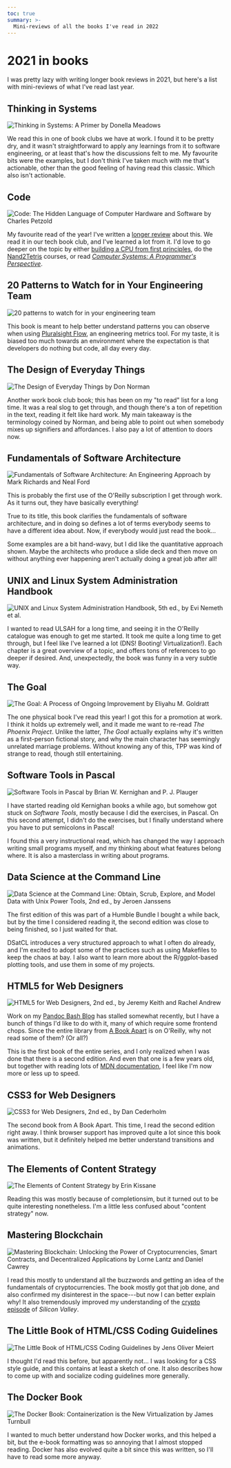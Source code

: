 ```yaml
---
toc: true
summary: >-
  Mini-reviews of all the books I've read in 2022
---
```


# 2021 in books

<style>
h2 {
  clear: both;
}
figure {
  width: 30%;
  float: right;
  margin: 0 0 1em 1em;
}
</style>

I was pretty lazy with writing longer book reviews in 2021, but here's a list
with mini-reviews of what I've read last year.

## Thinking in Systems

![[*Thinking in Systems: A Primer*][tis] by Donella
Meadows](images/2022-01-01-tis-cover.png)

[tis]: <https://www.chelseagreen.com/product/thinking-in-systems/>

We read this in one of book clubs we have at work. I found it to be pretty dry,
and it wasn't straightforward to apply any learnings from it to software
engineering, or at least that's how the discussions felt to me. My favourite
bits were the examples, but I don't think I've taken much with me that's
actionable, other than the good feeling of having read this classic. Which also
isn't actionable.

## Code

![[*Code: The Hidden Language of Computer Hardware and Software*][code] by
Charles Petzold](images/2022-01-01-code-cover.jpg)

[code]: <https://www.charlespetzold.com/code/>

My favourite read of the year! I've written a [longer review] about this. We
read it in our tech book club, and I've learned a lot from it. I'd love to go
deeper on the topic by either [building a CPU from first principles][cpu], do
the [Nand2Tetris] courses, or read [*Computer Systems: A Programmer's
Perspective*][csapp].

[longer review]: <2021-05-24-code-book-review.html>
[cpu]:           <https://eater.net/8bit>
[nand2tetris]:   <https://www.nand2tetris.org/>
[csapp]:         <https://csapp.cs.cmu.edu/>

## 20 Patterns to Watch for in Your Engineering Team

![[*20 patterns to watch for in your engineering
team*][20patterns]](images/2022-01-01-20-patterns-cover.png)

[20patterns]: <https://www.pluralsight.com/product/flow/20-patterns>

This book is meant to help better understand patterns you can observe when
using [Pluralsight Flow][pf], an engineering metrics tool. For my taste, it is
biased too much towards an environment where the expectation is that developers
do nothing but code, all day every day.

[pf]: <https://www.pluralsight.com/product/flow>

## The Design of Everyday Things

![[*The Design of Everyday Things*][tdoet] by Don
Norman](images/2022-01-01-tdoet-cover.jpg)

[tdoet]: <https://www.basicbooks.com/titles/don-norman/the-design-of-everyday-things/9780465050659/>

Another work book club book; this has been on my "to read" list for a long
time. It was a real slog to get through, and though there's a ton of repetition
in the text, reading it felt like hard work. My main takeaway is the
terminology coined by Norman, and being able to point out when somebody mixes
up signifiers and affordances. I also pay a lot of attention to doors now.

## Fundamentals of Software Architecture

![[*Fundamentals of Software Architecture: An Engineering Approach*][fosa] by
Mark Richards and Neal Ford](images/2022-01-01-fosa-cover.png)

[fosa]: <http://fundamentalsofsoftwarearchitecture.com/>

This is probably the first use of the O'Reilly subscription I get through work.
As it turns out, they have basically everything!

True to its title, this book clarifies the fundamentals of software
architecture, and in doing so defines a lot of terms everybody seems to have a
different idea about. Now, if everybody would just read the book...

Some examples are a bit hand-wavy, but I did like the quantitative approach
shown. Maybe the architects who produce a slide deck and then move on without
anything ever happening aren't actually doing a great job after all!

## UNIX and Linux System Administration Handbook

![[*UNIX and Linux System Administration Handbook*][ulsah], 5th ed., by Evi
Nemeth *et al.*](images/2022-01-01-ulsah-cover.jpg)

[ulsah]: <https://admin.com/>

I wanted to read ULSAH for a long time, and seeing it in the O'Reilly catalogue
was enough to get me started. It took me quite a long time to get through, but
I feel like I've learned a lot (DNS! Booting! Virtualization!). Each chapter is
a great overview of a topic, and offers tons of references to go deeper if
desired. And, unexpectedly, the book was funny in a very subtle way.

## The Goal

![[*The Goal: A Process of Ongoing Improvement*][goal] by Eliyahu M.
Goldratt](images/2022-01-01-goal-cover.jpg)

[goal]: <https://northriverpress.com/the-goal-30th-anniversary-edition/>

The one physical book I've read this year! I got this for a promotion at work.
I think it holds up extremely well, and it made me want to re-read *The Phoenix
Project*. Unlike the latter, *The Goal* actually explains why it's written as a
first-person fictional story, and why the main character has seemingly
unrelated marriage problems. Without knowing any of this, TPP was kind of
strange to read, though still entertaining.

## Software Tools in Pascal

![[*Software Tools in Pascal*][stip] by Brian W. Kernighan and P. J.
Plauger](images/2022-01-01-stip-cover.jpg)

[stip]: <https://dl.acm.org/doi/10.5555/578272>

I have started reading old Kernighan books a while ago, but somehow got stuck
on *Software Tools*, mostly because I did the exercises, in Pascal. On this
second attempt, I didn't do the exercises, but I finally understand where you
have to put semicolons in Pascal!

I found this a very instructional read, which has changed the way I approach
writing small programs myself, and my thinking about what features belong
where. It is also a masterclass in writing about programs.

## Data Science at the Command Line

![[*Data Science at the Command Line: Obtain, Scrub, Explore, and Model Data
with Unix Power Tools*][dsatcl], 2nd ed., by Jeroen
Janssens](images/2022-01-01-dsatcl-cover.jpg)

[dsatcl]: <https://datascienceatthecommandline.com/2e/>

The first edition of this was part of a Humble Bundle I bought a while back,
but by the time I considered reading it, the second edition was close to being
finished, so I just waited for that.

DSatCL introduces a very structured approach to what I often do already, and
I'm excited to adopt some of the practices such as using Makefiles to keep the
chaos at bay. I also want to learn more about the R/ggplot-based plotting
tools, and use them in some of my projects.

## HTML5 for Web Designers

![[*HTML5 for Web Designers*][html5], 2nd ed., by Jeremy Keith and Rachel
Andrew](images/2022-01-01-html5-cover.jpg)

[html5]: <https://abookapart.com/products/html5-for-web-designers>

Work on my [Pandoc Bash Blog][pbb] has stalled somewhat recently, but I have a
bunch of things I'd like to do with it, many of which require some frontend
chops. Since the entire library from [A Book Apart][aba] is on O'Reilly, why
not read some of them? (Or all?)

This is the first book of the entire series, and I only realized when I was
done that there is a second edition. And even that one is a few years old, but
together with reading lots of [MDN documentation][mdn], I feel like I'm now
more or less up to speed.

[pbb]: <https://github.com/bewuethr/pandoc-bash-blog>
[aba]: <https://abookapart.com/>
[mdn]: <https://developer.mozilla.org/en-US/docs/Learn/HTML>

## CSS3 for Web Designers

![[*CSS3 for Web Designers*][css3], 2nd ed., by Dan
Cederholm](images/2022-01-01-css3-cover.jpg)

[css3]: <https://abookapart.com/products/css3-for-web-designers>

The second book from A Book Apart. This time, I read the second edition right
away. I think browser support has improved quite a lot since this book was
written, but it definitely helped me better understand transitions and
animations.

## The Elements of Content Strategy

![[*The Elements of Content Strategy*][eocs] by Erin
Kissane](images/2022-01-01-eocs-cover.jpg)

[eocs]: <https://abookapart.com/products/the-elements-of-content-strategy>

Reading this was mostly because of completionsim, but it turned out to be quite
interesting nonetheless. I'm a little less confused about "content strategy"
now.

## Mastering Blockchain

![[*Mastering Blockchain: Unlocking the Power of Cryptocurrencies, Smart
Contracts, and Decentralized Applications*][mbc] by Lorne Lantz and Daniel
Cawrey](images/2022-01-01-mbc-cover.jpg)

[mbc]: <https://www.oreilly.com/library/view/mastering-blockchain/9781492054696/>

I read this mostly to understand all the buzzwords and getting an idea of the
fundamentals of cryptocurrencies. The book mostly got that job done, and also
confirmed my disinterest in the space---but now I can better explain why! It
also tremendously improved my understanding of the [crypto episode][sv] of
*Silicon Valley*.

[sv]: <https://www.imdb.com/title/tt8074910/>

## The Little Book of HTML/CSS Coding Guidelines

![[*The Little Book of HTML/CSS Coding Guidelines*][lbohccg] by Jens Oliver
Meiert](images/2022-01-01-lbohccg-cover.jpg)

[lbohccg]: <https://www.oreilly.com/library/view/the-little-book/9781492048459/>

I thought I'd read this before, but apparently not... I was looking for a CSS
style guide, and this contains at least a sketch of one. It also describes how
to come up with and socialize coding guidelines more generally.

## The Docker Book

![[*The Docker Book: Containerization is the New Virtualization*][tdb] by James
Turnbull](images/2022-01-01-tdb-cover.jpg)

[tdb]: <https://dockerbook.com/>

I wanted to much better understand how Docker works, and this helped a bit, but
the e-book formatting was so annoying that I almost stopped reading. Docker has
also evolved quite a bit since this was written, so I'll have to read some more
anyway.
